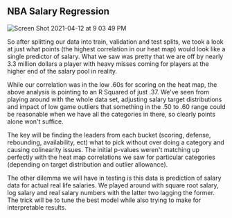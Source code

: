 ## NBA Salary Regression

![Screen Shot 2021-04-12 at 9 03 49 PM](https://user-images.githubusercontent.com/19785958/114486035-ab0b1600-9bd2-11eb-941b-cf6c38ca4543.png)

So after splitting our data into train, validation and test splits, we took a look at just what points (the highest correlation in our heat map) would look like a single predictor of salary.  What we saw was pretty that we are off by nearly 3.3 million dollars a player with heavy misses coming for players at the higher end of the salary pool in reality.

While our correlation was in the low .60s for scoring on the heat map, the above analysis is pointing to an R Squared of just .37.  We've seen from playing around with the whole data set, adjusting salary target distributions and impact of low game outliers that something in the .50 to .60 range could be reasonable when we have all the categories in there, so clearly points alone won't suffice.

The key will be finding the leaders from each bucket (scoring, defense, rebounding, availability, ect) what to pick without over doing a category and causing colinearity issues.  The initial p-values weren't matching up perfectly with the heat map correlations we saw for particular categories (depending on target distribution and outlier allowance).

The other dilemma we will have in testing is this data is prediction of salary data for actual real life salaries.  We played around with square root salary, log salary and real salary numbers with the latter two lagging the former.  The trick will be to tune the best model while also trying to make for interpretable results. 


